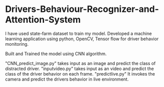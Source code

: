 # Drivers-Behaviour-Recognizer-and-Attention-System
I have used state-farm dataset to train my model.
Developed a machine learning application using python, OpenCV, Tensor flow for driver behavior monitoring.

Built and Trained the model using CNN algorithm.

"CNN_predict_image.py" takes input as an image and predict the class of distracted driver.
"inputvideo.py" takes input as an video and predict the class of the driver behavior on each frame.
"predictlive.py" It invokes the camera and predict the drivers behavior in live environment.
